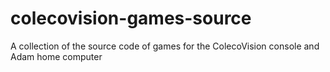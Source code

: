 # colecovision-games-source
A collection of the source code of games for the ColecoVision console and Adam home computer
